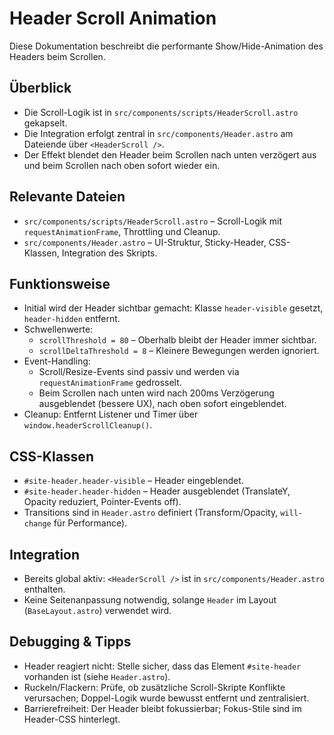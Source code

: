 # Header Scroll Animation

Diese Dokumentation beschreibt die performante Show/Hide-Animation des Headers beim Scrollen.

## Überblick
- Die Scroll-Logik ist in `src/components/scripts/HeaderScroll.astro` gekapselt.
- Die Integration erfolgt zentral in `src/components/Header.astro` am Dateiende über `<HeaderScroll />`.
- Der Effekt blendet den Header beim Scrollen nach unten verzögert aus und beim Scrollen nach oben sofort wieder ein.

## Relevante Dateien
- `src/components/scripts/HeaderScroll.astro` – Scroll-Logik mit `requestAnimationFrame`, Throttling und Cleanup.
- `src/components/Header.astro` – UI-Struktur, Sticky-Header, CSS-Klassen, Integration des Skripts.

## Funktionsweise
- Initial wird der Header sichtbar gemacht: Klasse `header-visible` gesetzt, `header-hidden` entfernt.
- Schwellenwerte:
  - `scrollThreshold = 80` – Oberhalb bleibt der Header immer sichtbar.
  - `scrollDeltaThreshold = 8` – Kleinere Bewegungen werden ignoriert.
- Event-Handling:
  - Scroll/Resize-Events sind passiv und werden via `requestAnimationFrame` gedrosselt.
  - Beim Scrollen nach unten wird nach 200ms Verzögerung ausgeblendet (bessere UX), nach oben sofort eingeblendet.
- Cleanup: Entfernt Listener und Timer über `window.headerScrollCleanup()`.

## CSS-Klassen
- `#site-header.header-visible` – Header eingeblendet.
- `#site-header.header-hidden` – Header ausgeblendet (TranslateY, Opacity reduziert, Pointer-Events off).
- Transitions sind in `Header.astro` definiert (Transform/Opacity, `will-change` für Performance).

## Integration
- Bereits global aktiv: `<HeaderScroll />` ist in `src/components/Header.astro` enthalten.
- Keine Seitenanpassung notwendig, solange `Header` im Layout (`BaseLayout.astro`) verwendet wird.

## Debugging & Tipps
- Header reagiert nicht: Stelle sicher, dass das Element `#site-header` vorhanden ist (siehe `Header.astro`).
- Ruckeln/Flackern: Prüfe, ob zusätzliche Scroll-Skripte Konflikte verursachen; Doppel-Logik wurde bewusst entfernt und zentralisiert.
- Barrierefreiheit: Der Header bleibt fokussierbar; Fokus-Stile sind im Header-CSS hinterlegt.
